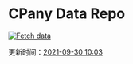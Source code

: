 # CPany Data Repo

[![Fetch data](https://github.com/yjl9903/CPany/actions/workflows/fetch.yml/badge.svg)](https://github.com/yjl9903/CPany/actions/workflows/fetch.yml)

<!-- START_SECTION: update_time -->
更新时间：[2021-09-30 10:03](https://www.timeanddate.com/worldclock/fixedtime.html?msg=Fetch+data&iso=20210930T100331&p1=237)
<!-- END_SECTION: update_time -->
